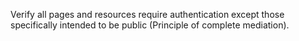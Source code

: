 Verify all pages and resources require authentication except those specifically intended to be public (Principle of complete mediation).